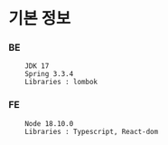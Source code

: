 # 기본 정보
### BE 
````
    JDK 17
    Spring 3.3.4
    Libraries : lombok
````

### FE
````
    Node 18.10.0
    Libraries : Typescript, React-dom
````
